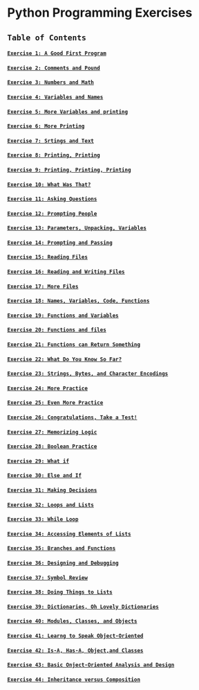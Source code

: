 # Python Programming Exercises


## `Table of Contents`

#### [`Exercise 1: A Good First Program`](https://github.com/jinkyukim-me/Learn-Python-Programming/blob/master/exercises/ex1.py)
#### [`Exercise 2: Comments and Pound`](https://github.com/jinkyukim-me/Learn-Python-Programming/blob/master/exercises/ex2.py)
#### [`Exercise 3: Numbers and Math`](https://github.com/jinkyukim-me/Learn-Python-Programming/blob/master/exercises/ex3.py)
#### [`Exercise 4: Variables and Names`](https://github.com/jinkyukim-me/Learn-Python-Programming/blob/master/exercises/ex4.py)
#### [`Exercise 5: More Variables and printing`](https://github.com/jinkyukim-me/Learn-Python-Programming/blob/master/exercises/ex5.py)
#### [`Exercise 6: More Printing`](https://github.com/jinkyukim-me/Learn-Python-Programming/blob/master/exercises/ex6.py)
#### [`Exercise 7: Srtings and Text`](https://github.com/jinkyukim-me/Learn-Python-Programming/blob/master/exercises/ex7.py)
#### [`Exercise 8: Printing, Printing`](https://github.com/jinkyukim-me/Learn-Python-Programming/blob/master/exercises/ex8.py)
#### [`Exercise 9: Printing, Printing, Printing`](https://github.com/jinkyukim-me/Learn-Python-Programming/blob/master/exercises/ex9.py)
#### [`Exercise 10: What Was That?`](https://github.com/jinkyukim-me/Learn-Python-Programming/blob/master/exercises/ex10.py)
#### [`Exercise 11: Asking Questions`](https://github.com/jinkyukim-me/Learn-Python-Programming/blob/master/exercises/ex11.py)
#### [`Exercise 12: Prompting People`](https://github.com/jinkyukim-me/Learn-Python-Programming/blob/master/exercises/ex12.py)
#### [`Exercise 13: Parameters, Unpacking, Variables`](https://github.com/jinkyukim-me/Learn-Python-Programming/blob/master/exercises/ex13.py)
#### [`Exercise 14: Prompting and Passing`](https://github.com/jinkyukim-me/Learn-Python-Programming/blob/master/exercises/ex14.py)
#### [`Exercise 15: Reading Files`](https://github.com/jinkyukim-me/Learn-Python-Programming/blob/master/exercises/ex15.py)
#### [`Exercise 16: Reading and Writing Files`](https://github.com/jinkyukim-me/Learn-Python-Programming/blob/master/exercises/ex16.py)
#### [`Exercise 17: More Files`](https://github.com/jinkyukim-me/Learn-Python-Programming/blob/master/exercises/ex17.py)
#### [`Exercise 18: Names, Variables, Code, Functions`](https://github.com/jinkyukim-me/Learn-Python-Programming/blob/master/exercises/ex18.py)
#### [`Exercise 19: Functions and Variables`](https://github.com/jinkyukim-me/Learn-Python-Programming/blob/master/exercises/ex19.py)
#### [`Exercise 20: Functions and files`](https://github.com/jinkyukim-me/Learn-Python-Programming/blob/master/exercises/ex20.py)
#### [`Exercise 21: Functions can Return Something`](https://github.com/jinkyukim-me/Learn-Python-Programming/blob/master/exercises/ex21.py)
#### [`Exercise 22: What Do You Know So Far?`](https://github.com/jinkyukim-me/Learn-Python-Programming/blob/master/exercises/ex22.py)
#### [`Exercise 23: Strings, Bytes, and Character Encodings`](https://github.com/jinkyukim-me/Learn-Python-Programming/blob/master/exercises/ex23.py)
#### [`Exercise 24: More Practice`](https://github.com/jinkyukim-me/Learn-Python-Programming/blob/master/exercises/ex24.py)
#### [`Exercise 25: Even More Practice`](https://github.com/jinkyukim-me/Learn-Python-Programming/blob/master/exercises/ex25.py)
#### [`Exercise 26: Congratulations, Take a Test!`](https://github.com/jinkyukim-me/Learn-Python-Programming/blob/master/exercises/ex26.py)
#### [`Exercise 27: Memorizing Logic`](https://github.com/jinkyukim-me/Learn-Python-Programming/blob/master/exercises/ex27.py)
#### [`Exercise 28: Boolean Practice`](https://github.com/jinkyukim-me/Learn-Python-Programming/blob/master/exercises/ex28.py)
#### [`Exercise 29: What if`](https://github.com/jinkyukim-me/Learn-Python-Programming/blob/master/exercises/ex29.py)
#### [`Exercise 30: Else and If`](https://github.com/jinkyukim-me/Learn-Python-Programming/blob/master/exercises/ex30.py)
#### [`Exercise 31: Making Decisions`](https://github.com/jinkyukim-me/Learn-Python-Programming/blob/master/exercises/ex31.py)
#### [`Exercise 32: Loops and Lists`](https://github.com/jinkyukim-me/Learn-Python-Programming/blob/master/exercises/ex32.py)
#### [`Exercise 33: While Loop`](https://github.com/jinkyukim-me/Learn-Python-Programming/blob/master/exercises/ex33.py)
#### [`Exercise 34: Accessing Elements of Lists`](https://github.com/jinkyukim-me/Learn-Python-Programming/blob/master/exercises/ex34.py)
#### [`Exercise 35: Branches and Functions`](https://github.com/jinkyukim-me/Learn-Python-Programming/blob/master/exercises/ex35.py)
#### [`Exercise 36: Designing and Debugging`](https://github.com/jinkyukim-me/Learn-Python-Programming/blob/master/exercises/ex36.py)
#### [`Exercise 37: Symbol Review`](https://github.com/jinkyukim-me/Learn-Python-Programming/blob/master/exercises/ex37.py)
#### [`Exercise 38: Doing Things to Lists`](https://github.com/jinkyukim-me/Learn-Python-Programming/blob/master/exercises/ex38.py)
#### [`Exercise 39: Dictionaries, Oh Lovely Dictionaries`](https://github.com/jinkyukim-me/Learn-Python-Programming/blob/master/exercises/ex39.py)
#### [`Exercise 40: Modules, Classes, and Objects`](https://github.com/jinkyukim-me/Learn-Python-Programming/blob/master/exercises/ex40.py)
#### [`Exercise 41: Learng to Speak Object-Oriented`](https://github.com/jinkyukim-me/Learn-Python-Programming/blob/master/exercises/ex41.py)
#### [`Exercise 42: Is-A, Has-A, Object,and Classes`](https://github.com/jinkyukim-me/Learn-Python-Programming/blob/master/exercises/ex42.py)
#### [`Exercise 43: Basic Onject-Oriented Analysis and Design`](https://github.com/jinkyukim-me/Learn-Python-Programming/blob/master/exercises/ex43.py)
#### [`Exercise 44: Inheritance versus Composition`](https://github.com/jinkyukim-me/Learn-Python-Programming/blob/master/exercises/ex44.py)
